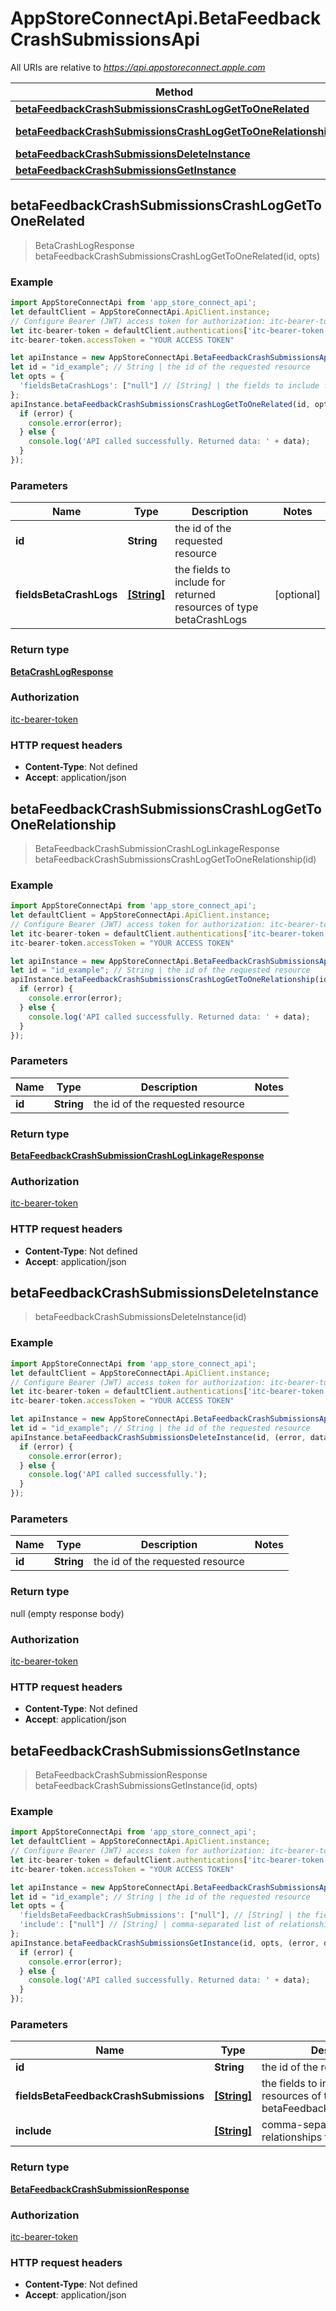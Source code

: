 # AppStoreConnectApi.BetaFeedbackCrashSubmissionsApi

All URIs are relative to *https://api.appstoreconnect.apple.com*

Method | HTTP request | Description
------------- | ------------- | -------------
[**betaFeedbackCrashSubmissionsCrashLogGetToOneRelated**](BetaFeedbackCrashSubmissionsApi.md#betaFeedbackCrashSubmissionsCrashLogGetToOneRelated) | **GET** /v1/betaFeedbackCrashSubmissions/{id}/crashLog | 
[**betaFeedbackCrashSubmissionsCrashLogGetToOneRelationship**](BetaFeedbackCrashSubmissionsApi.md#betaFeedbackCrashSubmissionsCrashLogGetToOneRelationship) | **GET** /v1/betaFeedbackCrashSubmissions/{id}/relationships/crashLog | 
[**betaFeedbackCrashSubmissionsDeleteInstance**](BetaFeedbackCrashSubmissionsApi.md#betaFeedbackCrashSubmissionsDeleteInstance) | **DELETE** /v1/betaFeedbackCrashSubmissions/{id} | 
[**betaFeedbackCrashSubmissionsGetInstance**](BetaFeedbackCrashSubmissionsApi.md#betaFeedbackCrashSubmissionsGetInstance) | **GET** /v1/betaFeedbackCrashSubmissions/{id} | 



## betaFeedbackCrashSubmissionsCrashLogGetToOneRelated

> BetaCrashLogResponse betaFeedbackCrashSubmissionsCrashLogGetToOneRelated(id, opts)



### Example

```javascript
import AppStoreConnectApi from 'app_store_connect_api';
let defaultClient = AppStoreConnectApi.ApiClient.instance;
// Configure Bearer (JWT) access token for authorization: itc-bearer-token
let itc-bearer-token = defaultClient.authentications['itc-bearer-token'];
itc-bearer-token.accessToken = "YOUR ACCESS TOKEN"

let apiInstance = new AppStoreConnectApi.BetaFeedbackCrashSubmissionsApi();
let id = "id_example"; // String | the id of the requested resource
let opts = {
  'fieldsBetaCrashLogs': ["null"] // [String] | the fields to include for returned resources of type betaCrashLogs
};
apiInstance.betaFeedbackCrashSubmissionsCrashLogGetToOneRelated(id, opts, (error, data, response) => {
  if (error) {
    console.error(error);
  } else {
    console.log('API called successfully. Returned data: ' + data);
  }
});
```

### Parameters


Name | Type | Description  | Notes
------------- | ------------- | ------------- | -------------
 **id** | **String**| the id of the requested resource | 
 **fieldsBetaCrashLogs** | [**[String]**](String.md)| the fields to include for returned resources of type betaCrashLogs | [optional] 

### Return type

[**BetaCrashLogResponse**](BetaCrashLogResponse.md)

### Authorization

[itc-bearer-token](../README.md#itc-bearer-token)

### HTTP request headers

- **Content-Type**: Not defined
- **Accept**: application/json


## betaFeedbackCrashSubmissionsCrashLogGetToOneRelationship

> BetaFeedbackCrashSubmissionCrashLogLinkageResponse betaFeedbackCrashSubmissionsCrashLogGetToOneRelationship(id)



### Example

```javascript
import AppStoreConnectApi from 'app_store_connect_api';
let defaultClient = AppStoreConnectApi.ApiClient.instance;
// Configure Bearer (JWT) access token for authorization: itc-bearer-token
let itc-bearer-token = defaultClient.authentications['itc-bearer-token'];
itc-bearer-token.accessToken = "YOUR ACCESS TOKEN"

let apiInstance = new AppStoreConnectApi.BetaFeedbackCrashSubmissionsApi();
let id = "id_example"; // String | the id of the requested resource
apiInstance.betaFeedbackCrashSubmissionsCrashLogGetToOneRelationship(id, (error, data, response) => {
  if (error) {
    console.error(error);
  } else {
    console.log('API called successfully. Returned data: ' + data);
  }
});
```

### Parameters


Name | Type | Description  | Notes
------------- | ------------- | ------------- | -------------
 **id** | **String**| the id of the requested resource | 

### Return type

[**BetaFeedbackCrashSubmissionCrashLogLinkageResponse**](BetaFeedbackCrashSubmissionCrashLogLinkageResponse.md)

### Authorization

[itc-bearer-token](../README.md#itc-bearer-token)

### HTTP request headers

- **Content-Type**: Not defined
- **Accept**: application/json


## betaFeedbackCrashSubmissionsDeleteInstance

> betaFeedbackCrashSubmissionsDeleteInstance(id)



### Example

```javascript
import AppStoreConnectApi from 'app_store_connect_api';
let defaultClient = AppStoreConnectApi.ApiClient.instance;
// Configure Bearer (JWT) access token for authorization: itc-bearer-token
let itc-bearer-token = defaultClient.authentications['itc-bearer-token'];
itc-bearer-token.accessToken = "YOUR ACCESS TOKEN"

let apiInstance = new AppStoreConnectApi.BetaFeedbackCrashSubmissionsApi();
let id = "id_example"; // String | the id of the requested resource
apiInstance.betaFeedbackCrashSubmissionsDeleteInstance(id, (error, data, response) => {
  if (error) {
    console.error(error);
  } else {
    console.log('API called successfully.');
  }
});
```

### Parameters


Name | Type | Description  | Notes
------------- | ------------- | ------------- | -------------
 **id** | **String**| the id of the requested resource | 

### Return type

null (empty response body)

### Authorization

[itc-bearer-token](../README.md#itc-bearer-token)

### HTTP request headers

- **Content-Type**: Not defined
- **Accept**: application/json


## betaFeedbackCrashSubmissionsGetInstance

> BetaFeedbackCrashSubmissionResponse betaFeedbackCrashSubmissionsGetInstance(id, opts)



### Example

```javascript
import AppStoreConnectApi from 'app_store_connect_api';
let defaultClient = AppStoreConnectApi.ApiClient.instance;
// Configure Bearer (JWT) access token for authorization: itc-bearer-token
let itc-bearer-token = defaultClient.authentications['itc-bearer-token'];
itc-bearer-token.accessToken = "YOUR ACCESS TOKEN"

let apiInstance = new AppStoreConnectApi.BetaFeedbackCrashSubmissionsApi();
let id = "id_example"; // String | the id of the requested resource
let opts = {
  'fieldsBetaFeedbackCrashSubmissions': ["null"], // [String] | the fields to include for returned resources of type betaFeedbackCrashSubmissions
  'include': ["null"] // [String] | comma-separated list of relationships to include
};
apiInstance.betaFeedbackCrashSubmissionsGetInstance(id, opts, (error, data, response) => {
  if (error) {
    console.error(error);
  } else {
    console.log('API called successfully. Returned data: ' + data);
  }
});
```

### Parameters


Name | Type | Description  | Notes
------------- | ------------- | ------------- | -------------
 **id** | **String**| the id of the requested resource | 
 **fieldsBetaFeedbackCrashSubmissions** | [**[String]**](String.md)| the fields to include for returned resources of type betaFeedbackCrashSubmissions | [optional] 
 **include** | [**[String]**](String.md)| comma-separated list of relationships to include | [optional] 

### Return type

[**BetaFeedbackCrashSubmissionResponse**](BetaFeedbackCrashSubmissionResponse.md)

### Authorization

[itc-bearer-token](../README.md#itc-bearer-token)

### HTTP request headers

- **Content-Type**: Not defined
- **Accept**: application/json


